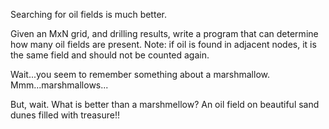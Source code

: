 Searching for oil fields is much better.

Given an MxN grid, and drilling results, write a program that can determine how many
oil fields are present.  Note: if oil is found in adjacent nodes, it is the same
field and should not be counted again.

Wait...you seem to remember something about a marshmallow.  Mmm...marshmallows...

But, wait.  What is better than a marshmellow?  An oil field on beautiful sand dunes filled with treasure!!
